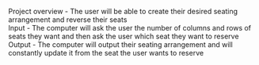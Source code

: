 Project overview - The user will be able to create their desired seating arrangement and reverse their seats                                                                                                         
Input - The computer will ask the user the number of columns and rows of seats they want and then ask the user which seat they want to reserve
Output - The computer will output their seating arrangement and will constantly update it from the seat the user wants to reserve
